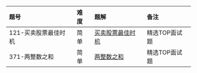 | 题号 | 难度 | 题解 | 备注   |
| :------| :------ | :------ |  :------ |
| 121-买卖股票最佳时机 | 简单 | [买卖股票最佳时机](121/121.md) | 精选TOP面试题 |
| 371-两整数之和 | 简单 | [两整数之和](371/371.md) | 精选TOP面试题 |
